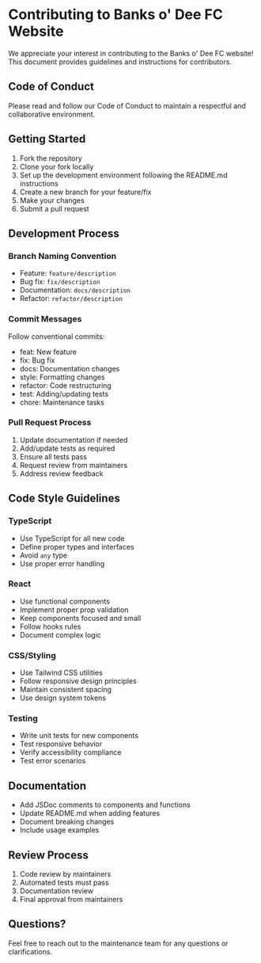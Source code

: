
# Contributing to Banks o' Dee FC Website

We appreciate your interest in contributing to the Banks o' Dee FC website! This document provides guidelines and instructions for contributors.

## Code of Conduct

Please read and follow our Code of Conduct to maintain a respectful and collaborative environment.

## Getting Started

1. Fork the repository
2. Clone your fork locally
3. Set up the development environment following the README.md instructions
4. Create a new branch for your feature/fix
5. Make your changes
6. Submit a pull request

## Development Process

### Branch Naming Convention
- Feature: `feature/description`
- Bug fix: `fix/description`
- Documentation: `docs/description`
- Refactor: `refactor/description`

### Commit Messages
Follow conventional commits:
- feat: New feature
- fix: Bug fix
- docs: Documentation changes
- style: Formatting changes
- refactor: Code restructuring
- test: Adding/updating tests
- chore: Maintenance tasks

### Pull Request Process
1. Update documentation if needed
2. Add/update tests as required
3. Ensure all tests pass
4. Request review from maintainers
5. Address review feedback

## Code Style Guidelines

### TypeScript
- Use TypeScript for all new code
- Define proper types and interfaces
- Avoid `any` type
- Use proper error handling

### React
- Use functional components
- Implement proper prop validation
- Keep components focused and small
- Follow hooks rules
- Document complex logic

### CSS/Styling
- Use Tailwind CSS utilities
- Follow responsive design principles
- Maintain consistent spacing
- Use design system tokens

### Testing
- Write unit tests for new components
- Test responsive behavior
- Verify accessibility compliance
- Test error scenarios

## Documentation

- Add JSDoc comments to components and functions
- Update README.md when adding features
- Document breaking changes
- Include usage examples

## Review Process

1. Code review by maintainers
2. Automated tests must pass
3. Documentation review
4. Final approval from maintainers

## Questions?

Feel free to reach out to the maintenance team for any questions or clarifications.
